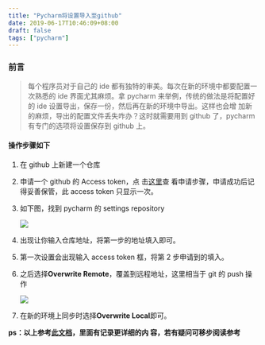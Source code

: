 ```yaml
---
title: "Pycharm将设置导入至github"
date: 2019-06-17T10:46:09+08:00
draft: false
tags: ["pycharm"]
---
```


### 前言

> 每个程序员对于自己的 ide 都有独特的审美。每次在新的环境中都要配置一次熟悉的 ide 界面尤其麻烦。拿
> pycharm 来举例，传统的做法是将配置好的 ide 设置导出，保存一份，然后再在新的环境中导出。这样也会增
> 加新的麻烦，导出的配置文件丢失咋办？这时就需要用到 github 了，pycharm 有专门的选项将设置保存到
> github 上。

#### 操作步骤如下

1. 在 github 上新建一个仓库

2. 申请一个 github 的 Access token，点
   击[这里](https://help.github.com/articles/creating-a-personal-access-token-for-the-command-line)查
   看申请步骤，申请成功后记得妥善保管，此 access token 只显示一次。

3. 如下图，找到 pycharm 的 settings repository

    ![](/images/2019-06-11-006tNbRwly1fygr24eh9qj30ga0hxwm3.jpg)

4. 出现让你输入仓库地址，将第一步的地址填入即可。

5. 第一次设置会出现输入 access token 框，将第 2 步申请到的填入。

6. 之后选择<strong>Overwrite Remote</strong>，覆盖到远程地址，这里相当于 git 的 push 操作

    ![](/images/2019-06-11-006tNbRwly1fygre9ym58j30b7038q36.jpg)

7. 在新的环境上同步时选择<strong>Overwrite Local</strong>即可。

**ps：以上参考[此文档](https://yuhao.space/blog/2017/10/pycharm-setting-base/)，里面有记录更详细的内
容，若有疑问可移步阅读参考**

